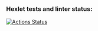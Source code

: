 ### Hexlet tests and linter status:
[![Actions Status](https://github.com/y-brs/frontend-project-46/actions/workflows/hexlet-check.yml/badge.svg)](https://github.com/y-brs/frontend-project-46/actions)